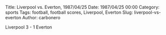Title: Liverpool vs. Everton, 1987/04/25
Date: 1987/04/25 00:00
Category: sports
Tags: football, football scores, Liverpool, Everton
Slug: liverpool-vs-everton
Author: carbonero


Liverpool 3 - 1 Everton
